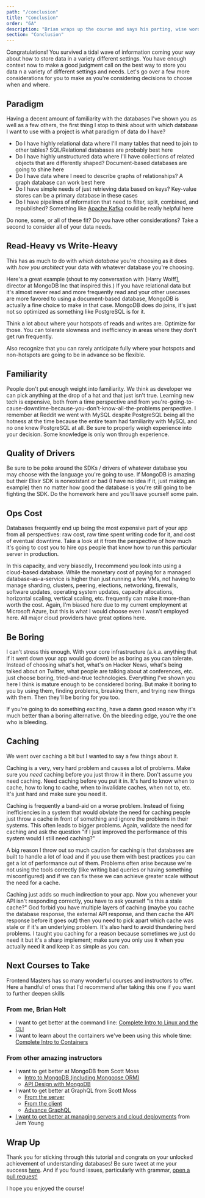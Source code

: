 ```yaml
---
path: "/conclusion"
title: "Conclusion"
order: "6A"
description: "Brian wraps up the course and says his parting, wise words."
section: "Conclusion"
---
```


Congratulations! You survived a tidal wave of information coming your way about how to store data in a variety different settings. You have enough context now to make a good judgment call on the best way to store you data n a variety of different settings and needs. Let's go over a few more considerations for you to make as you're considering decisions to choose when and where.

## Paradigm

Having a decent amount of familiarity with the databases I've shown you as well as a few others, the first thing I stop to think about with which database I want to use with a project is what paradigm of data do I have?

- Do I have highly relational data where I'll many tables that need to join to other tables? SQL/Relational databases are probably best here
- Do I have highly unstructured data where I'll have collections of related objects that are differently shaped? Document-based databases are going to shine here
- Do I have data where I need to describe graphs of relationships? A graph database can work best here
- Do I have simple needs of just retrieving data based on keys? Key-value stores can be a primary database in these cases
- Do I have pipelines of information that need to filter, split, combined, and republished? Something like [Apache Kafka][kafka] could be really helpful here

Do none, some, or all of these fit? Do you have other considerations? Take a second to consider all of your data needs.

## Read-Heavy vs Write-Heavy

This has as much to do with _which database_ you're choosing as it does with _how you architect_ your data with whatever database you're choosing.

Here's a great example (shout to my conversation with [Harry Wolff], director at MongoDB Inc that inspired this.) If you have relational data but it's almost never read and more frequently read and your other usecases are more favored to using a document-based database, MongoDB is actually a fine choice to make in that case. MongoDB does do joins, it's just not so optimized as something like PostgreSQL is for it.

Think a lot about where your hotspots of reads and writes are. Optimize for those. You can tolerate slowness and inefficiency in areas where they don't get run frequently.

Also recognize that you can rarely anticipate fully where your hotspots and non-hotspots are going to be in advance so be flexible.

## Familiarity

People don't put enough weight into familiarity. We think as developer we can pick anything at the drop of a hat and that just isn't true. Learning new tech is expensive, both from a time perspective and from you're-going-to-cause-downtime-because-you-don't-know-all-the-problems perspective. I remember at Reddit we went with MySQL despite PostgreSQL being all the hotness at the time because the entire team had familiarity with MySQL and no one knew PostgreSQL at all. Be sure to properly weigh experience into your decision. Some knowledge is only won through experience.

## Quality of Drivers

Be sure to be poke around the SDKs / drivers of whatever database you may choose with the language you're going to use. If MongoDB is amazing but their Elixir SDK is nonexistant or bad (I have no idea if it, just making an example) then no matter how good the database is you're still going to be fighting the SDK. Do the homework here and you'll save yourself some pain.

## Ops Cost

Databases frequently end up being the most expensive part of your app from all perspectives: raw cost, raw time spent writing code for it, and cost of eventual downtime. Take a look at it from the perspective of how much it's going to cost you to hire ops people that know how to run this particular server in production.

In this capacity, and very biasedly, I recommend you look into using a cloud-based database. While the monetary cost of paying for a managed database-as-a-service is higher than just running a few VMs, not having to manage sharding, clusters, peering, elections, networking, firewalls, software updates, operating system updates, capacity allocations, horizontal scaling, vertical scaling, etc. frequently can make it more-than worth the cost. Again, I'm biased here due to my current employment at Microsoft Azure, but this is what I would choose even I wasn't employed here. All major cloud providers have great options here.

## Be Boring

I can't stress this enough. With your core infrastructure (a.k.a. anything that if it went down your app would go down) be as boring as you can tolerate. Instead of choosing what's hot, what's on Hacker News, what's being talked about on Twitter, what people are talking about at conferences, etc. just choose boring, tried-and-true technologies. Everything I've shown you here I think is mature enough to be considered boring. But make it boring to you by using them, finding problems, breaking them, and trying new things with them. Then they'll be boring for you too.

If you're going to do something exciting, have a damn good reason why it's much better than a boring alternative. On the bleeding edge, you're the one who is bleeding.

## Caching

We went over caching a bit but I wanted to say a few things about it.

Caching is a very, very hard problem and causes a lot of problems. Make sure you _need_ caching before you just throw it in there. Don't assume you need caching. Need caching before you put it in. It's hard to know when to cache, how to long to cache, when to invalidate caches, when not to, etc. It's just hard and make sure you need it.

Caching is frequently a band-aid on a worse problem. Instead of fixing inefficiencies in a system that would obviate the need for caching people just throw a cache in front of something and ignore the problems in their systems. This often leads to bigger problems. Again, validate the need for caching and ask the question "if I just improved the performance of this system would I still need caching?"

A big reason I throw out so much caution for caching is that databases are built to handle a lot of load and if you use them with best practices you can get a lot of performance out of them. Problems often arise because we're not using the tools correctly (like writing bad queries or having something misconfigured) and if we can fix these we can achieve greater scale without the need for a cache.

Caching just adds so much indirection to your app. Now you whenever your API isn't responding correctly, you have to ask yourself "is this a stale cache?" God forbid you have multiple layers of caching (maybe you cache the database response, the external API response, and then cache the API response before it goes out) then you need to pick apart which cache was stale or if it's an underlying problem. It's also hard to avoid thundering herd problems. I taught you caching for a reason because sometimes we just do need it but it's a sharp implement; make sure you only use it when you actually need it and keep it as simple as you can.

## Next Courses to Take

Frontend Masters has so many wonderful courses and instructors to offer. Here a handful of ones that I'd recommend after taking this one if you want to further deepen skills

### From me, Brian Holt

- I want to get better at the command line: [Complete Intro to Linux and the CLI][cli]
- I want to learn about the containers we've been using this whole time: [Complete Intro to Containers][containers]

### From other amazing instructors

- I want to get better at MongoDB from Scott Moss
  - [Intro to MongoDB (including Mongoose ORM)][intro-mongo]
  - [API Design with MongoDB][mongo]
- I want to get better at GraphQL from Scott Moss
  - [From the server][server-graphql]
  - [From the client][client-graphql]
  - [Advance GraphQL][advance-graphql]
- [I want to get better at managing servers and cloud deployments][full-stack] from Jem Young

## Wrap Up

Thank you for sticking through this tutorial and congrats on your unlocked achievement of understanding databases! Be sure tweet at me your success [here][twitter]. And if you found issues, particularly with grammar, [open a pull request!][pr]

I hope you enjoyed the course!

[kafka]: https://kafka.apache.org/
[harry]: https://twitter.com/hswolff/
[twitter]: https://twitter.com/holtbt
[pr]: https://github.com/btholt/complete-intro-to-databases
[mongo]: https://frontendmasters.com/courses/api-design-nodejs-v3/
[cli]: https://frontendmasters.com/courses/linux-command-line/
[containers]: https://frontendmasters.com/courses/complete-intro-containers/
[advance-graphql]: https://frontendmasters.com/courses/advanced-graphql-v2/
[intro-mongo]: https://frontendmasters.com/courses/mongodb/
[full-stack]: https://frontendmasters.com/courses/fullstack-v2/
[client-graphql]: https://frontendmasters.com/courses/client-graphql-react/
[server-graphql]: https://frontendmasters.com/courses/server-graphql-nodejs/
